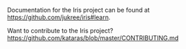 Documentation for the Iris project can be found at
<https://github.com/jukree/iris#learn>.

Want to contribute to the Iris project?
<https://github.com/kataras/blob/master/CONTRIBUTING.md>